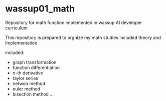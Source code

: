 # wassup01_math
Repository for math function implemented in wassup AI developer curriculum

This repository is prepared to orgnize my math studies included theory and Implementation

included:
- graph transformation
- function differentiation
- n-th derivative
- taylor series
- netwon method
- euler method
- bisection method
...